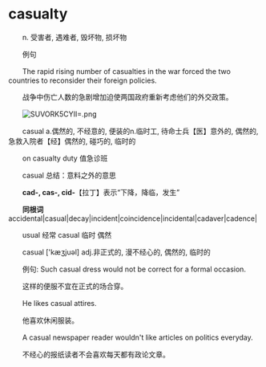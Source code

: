 # casualty

　　n. 受害者, 遇难者, 毁坏物, 损坏物

　　例句

　　The rapid rising number of casualties in the war forced the two countries to reconsider their foreign policies.

　　战争中伤亡人数的急剧增加迫使两国政府重新考虑他们的外交政策。

　　![SUVORK5CYII=.png](image1-20230708221749-s58iuvl.png)

　　casual a.偶然的, 不经意的, 便装的n.临时工, 待命士兵【医】意外的, 偶然的, 急救入院者【经】偶然的, 碰巧的, 临时的

　　on casualty duty 值急诊班

　　casual 总结：意料之外的意思

　　**cad-, cas-, cid-**【拉丁】表示“下降，降临，发生”

　　**同根词**accidental\|casual\|decay\|incident\|coincidence\|incidental\|cadaver\|cadence\|

　　usual 经常 casual 临时 偶然

　　casual \['kæʒjuəl\] adj.非正式的, 漫不经心的, 偶然的, 临时的

　　例句: Such casual dress would not be correct for a formal occasion.

　　这样的便服不宜在正式的场合穿。

　　He likes casual attires.

　　他喜欢休闲服装。

　　A casual newspaper reader wouldn't like articles on politics everyday.

　　不经心的报纸读者不会喜欢每天都有政论文章。
